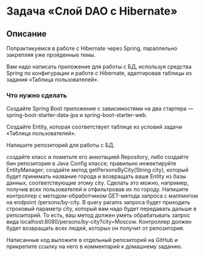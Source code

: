 # Задача «Слой DAO c Hibernate»
## Описание
Попрактикуемся в работе с Hibernate через Spring, параллельно закрепляя уже пройденные темы.

Вам надо написать приложение для работы с БД, используя средства Spring по конфигурации и работе с Hibernate, адаптировав таблицы из задания «Таблица пользователей».

### Что нужно сделать

Создайте Spring Boot приложение с зависимостями на два стартера — spring-boot-starter-data-jpa и spring-boot-starter-web.

Создайте Entity, которая соответствует таблице из условий задачи «Таблица пользователей».

Напишите репозиторий для работы с БД.

создайте класс и пометьте его аннотацией Repository, либо создайте бин репозитория в Java Config классе;
правильно инжектируйте EntityManager;
создайте метод getPersonsByCity(String city), который будет принимать название города и возвращать ваше Entity из базы данных, соответствующие этому city. Сделать это можно, например, получив всех пользователей и отфильтровав их по городу.
Напишите контроллер с методом-обработчиком GET-метода запроса с маппингом на endpoint /persons/by-city. В query params запроса будет приходить строковый параметр city, который вам надо будет передавать дальше в репозиторий. То есть, ваш метод должен уметь обрабатывать запрос вида localhost:8080/persons/by-city?city=Moscow. Контроллер должен будет возвращать всех людей, которых он получит от репозитория.

Написанные код выложите в отдельный репозиторий на GitHub и прикрепите ссылку на него в комментарий к домашнему заданию.
